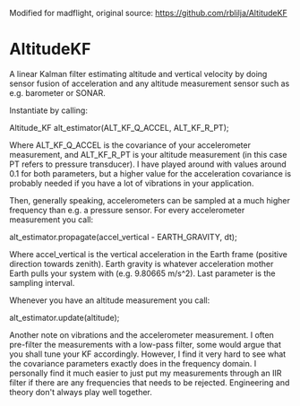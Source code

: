 Modified for madflight, original source: https://github.com/rblilja/AltitudeKF

# AltitudeKF
A linear Kalman filter estimating altitude and vertical velocity by doing sensor fusion of acceleration and any altitude measurement sensor such as e.g. barometer or SONAR.

Instantiate by calling:

Altitude_KF alt_estimator(ALT_KF_Q_ACCEL, ALT_KF_R_PT);

Where ALT_KF_Q_ACCEL is the covariance of your accelerometer measurement, and ALT_KF_R_PT is your altitude measurement (in this case PT refers to pressure transducer). I have played around with values around 0.1 for both parameters, but a higher value for the acceleration covariance is probably needed if you have a lot of vibrations in your application.

Then, generally speaking, accelerometers can be sampled at a much higher frequency than e.g. a pressure sensor. For every accelerometer measurement you call:

alt_estimator.propagate(accel_vertical - EARTH_GRAVITY, dt);

Where accel_vertical is the vertical acceleration in the Earth frame (positive direction towards zenith). Earth gravity is whatever acceleration mother Earth pulls your system with (e.g. 9.80665 m/s^2). Last parameter is the sampling interval.

Whenever you have an altitude measurement you call:

alt_estimator.update(altitude);

Another note on vibrations and the accelerometer measurement. I often pre-filter the measurements with a low-pass filter, some would argue that you shall tune your KF accordingly. However, I find it very hard to see what the covariance parameters exactly does in the frequency domain. I personally find it much easier to just put my measurements through an IIR filter if there are any frequencies that needs to be rejected. Engineering and theory don't always play well together.
